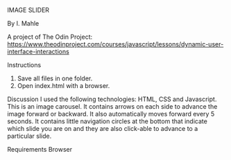 IMAGE SLIDER

By I. Mahle

A project of The Odin Project: https://www.theodinproject.com/courses/javascript/lessons/dynamic-user-interface-interactions

Instructions

1. Save all files in one folder.
2. Open index.html with a browser.

Discussion
I used the following technologies: HTML, CSS and Javascript.
This is an image carousel. It contains arrows on each side to advance the image forward or backward. It also automatically moves forward every 5 seconds. It contains little navigation circles at the bottom that indicate which slide you are on and they are also click-able to advance to a particular slide.

Requirements
Browser
